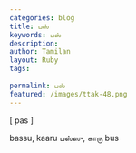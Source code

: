 ```yaml
---
categories: blog
title: பஸ்
keywords: பஸ்
description: 
author: Tamilan
layout: Ruby
tags: 
 
permalink: பஸ்
featured: /images/ttak-48.png
---
```

  
[ pas ]  
  
bassu, kaaru பஸ்ஸு, காரு bus
